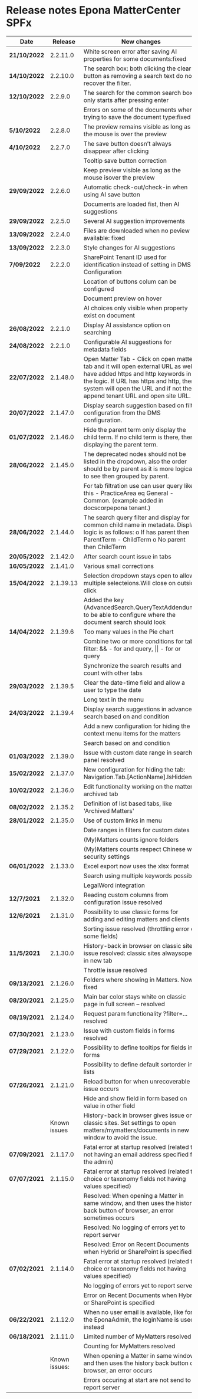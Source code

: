 # Release notes Epona MatterCenter SPFx

| **Date** | **Release** | **New changes** |
| --- | --- | --- |
| **21/10/2022** | 2.2.11.0 | White screen error after saving AI properties for some documents:fixed|
| **14/10/2022** | 2.2.10.0 | The search box: both clicking the clear button as removing a search text do not recover the filter.|
| **12/10/2022**|2.2.9.0|   The search for the common search box only starts after pressing enter|
|||Errors on some of the documents when trying to save the document type:fixed|
| **5/10/2022**|2.2.8.0| The preview remains visible as long as the mouse is over the preview |
| **4/10/2022**|2.2.7.0| The save button doesn’t always disappear after clicking  |
|||Tooltip save button correction|
|||Keep preview visible as long as the mouse isover the preview|
| **29/09/2022**|2.2.6.0| Automatic check-out/check-in when using AI save button |
|||Documents are loaded fist, then AI suggestions  |
| **29/09/2022**|2.2.5.0| Several AI suggestion improvements |
| **13/09/2022**|2.2.4.0| Files are downloaded when no peview available: fixed  |
| **13/09/2022**|2.2.3.0| Style changes for AI suggestions  |
| **7/09/2022**|2.2.2.0| SharePoint Tenant ID used for identification instead of setting in DMS Configuration |
|||Location of buttons colum can be configured|
|||Document preview on hover|
|||AI choices only visible when property exist on document|
| **26/08/2022**|2.2.1.0| Display AI assistance option on searching |
| **24/08/2022**|2.2.1.0| Configurable AI suggestions for metadata fields |
| **22/07/2022** | 2.1.48.0 | Open Matter Tab - Click on open matter tab and it will open external URL as well. I have added https and http keywords in the logic. If URL has https and http, then system will open the URL and if not then append tenant URL and open site URL. |
| **20/07/2022** | 2.1.47.0 | Display search suggestion based on filter configuration from the DMS configuration. |
| **01/07/2022** | 2.1.46.0 | Hide the parent term only display the child term. If no child term is there, then displaying the parent term. |
| **28/06/2022** | 2.1.45.0 | The deprecated nodes should not be listed in the dropdown, also the order should be by parent as it is more logical to see then grouped by parent.|
|||For tab filtration use can user query like this - PracticeArea eq General - Common. (example added in docscorpepona tenant.)|
| **28/06/2022** | 2.1.44.0 | The search query filter and display for common child name in metadata. Display logic is as follows: o If has parent then ParentTerm - ChildTerm o No parent then ChildTerm |
| **20/05/2022** | 2.1.42.0 | After search count issue in tabs |
| **16/05/2022** | 2.1.41.0 | Various small corrections |
| **15/04/2022** | 2.1.39.13 | Selection dropdown stays open to allow multiple selecteions.Will close on outside click |
|||Added the key (AdvancedSearch.QueryTextAddendum), to be able to configure where the document search should look|
| **14/04/2022** | 2.1.39.6 | Too many values in the Pie chart |
|||Combine two or more conditions for tab filter: && - for and query, \|\| - for or query|
|||Synchronize the search results and count with other tabs|
| **29/03/2022** | 2.1.39.5 | Clear the date-time field and allow a user to type the date |
|||Long text in the menu|
| **24/03/2022** | 2.1.39.4 | Display search suggestions in advance search based on and condition |
|||Add a new configuration for hiding the context menu items for the matters|
|||Search based on and condition|
| **01/03/2022** | 2.1.39.0 | Issue with custom date range in search panel resolved |
| **15/02/2022** | 2.1.37.0 | New configuration for hiding the tab: Navigation.Tab.[ActionName].IsHidden |
| **10/02/2022** | 2.1.36.0 | Edit functionality working on the matter archived tab |
| **08/02/2022** | 2.1.35.2 | Definition of list based tabs, like 'Archived Matters' |
| **28/01/2022** | 2.1.35.0 | Use of custom links in menu |
|||Date ranges in filters for custom dates|
|||(My)Matters counts ignore folders|
|||(My)Matters counts respect Chinese wall security settings|
| **06/01/2022** | 2.1.33.0 | Excel export now uses the xlsx format |
||| Search using multiple keywords possible |
||| LegalWord integration |
| **12/7/2021** | 2.1.32.0 | Reading custom columns from configuration issue resolved |
| **12/6/2021** | 2.1.31.0 | Possibility to use classic forms for adding and editing matters and clients |
| | | Sorting issue resolved (throttling error on some fields) |
| **11/5/2021** | 2.1.30.0 | History-back in browser on classic sites issue resolved: classic sites alwaysopen in new tab |
| | | Throttle issue resolved |
| **09/13/2021** | 2.1.26.0 | Folders where showing in Matters. Now fixed |
| **08/20/2021** | 2.1.25.0 | Main bar color stays white on classic page in full screen – resolved |
| **08/19/2021** | 2.1.24.0 | Request param functionality ?filter=... resolved |
| **07/30/2021** | 2.1.23.0 | Issue with custom fields in forms resolved |
| **07/29/2021** | 2.1.22.0 | Possibility to define tooltips for fields in forms |
| | |  Possibility to define default sortorder in lists
| **07/26/2021** | 2.1.21.0 | Reload button for when unrecoverable issue occurs |
| | | Hide and show field in form based on value in other field
| | Known issues | History-back in browser gives issue on classic sites. Set settings to open matters/mymatters/documents in new window to avoid the issue. |
| **07/09/2021** | 2.1.17.0 | Fatal error at startup resolved (related to not having an email address specified for the admin) |
| **07/07/2021** | 2.1.15.0 | Fatal error at startup resolved (related to choice or taxonomy fields not having values specified) |
| | | Resolved: When opening a Matter in same window, and then uses the history back button of browser, an error sometimes occurs |
| | | Resolved: No logging of errors yet to report server |
| | | Resolved: Error on Recent Documents when Hybrid or SharePoint is specified |
| **07/02/2021** | 2.1.14.0 | Fatal error at startup resolved (related to choice or taxonomy fields not having values specified) |
| | | No logging of errors yet to report server |
| | | Error on Recent Documents when Hybrid or SharePoint is specified |
| **06/22/2021** | 2.1.12.0 | When no user email is available, like for the EponaAdmin, the loginName is used instead |
| **06/18/2021** | 2.1.11.0 | Limited number of MyMatters resolved |
| | | Counting for MyMatters resolved |
| | Known issues: | When opening a Matter in same window, and then uses the history back button of browser, an error occurs |
| | | Errors occuring at start are not send to report server |
